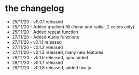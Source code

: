 #  the changelog
 - 25/11/20 - v0.0.1 released
 - 25/11/20 - Added gradient fill (linear and radial, 2 colors only)
 - 25/11/20 - Added repeat function
 - 27/11/20 - Added Audio functions
 - 27/11/20 - v0.1.1 released
 - 27/11/20 - v0.1.2 released
 - 27/11/20 - v0.1.3 released, many new features
 - 28/11/20 - v0.1.6 released, npm added
 - 28/11/20 - v0.1.7 released
 - 29/11/20 - v0.1.8 released, added two.js

